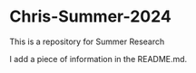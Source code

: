 # Chris-Summer-2024
This is a repository for Summer Research

I add a piece of information in the README.md. 
